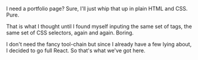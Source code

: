 I need a portfolio page? Sure, I'll just whip that up in plain HTML and CSS. Pure.

That is what I thought until I found myself inputing the same set of tags, the same set of CSS selectors, again and again. Boring.

I don't need the fancy tool-chain but since I already have a few lying about, I decided to go full React. So that's what we've got here.